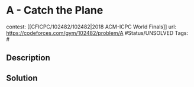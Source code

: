 # A - Catch the Plane

contest: [[CFICPC/102482/102482|2018 ACM-ICPC World Finals]]
url: https://codeforces.com/gym/102482/problem/A
#Status/UNSOLVED
Tags: #

## Description

## Solution


